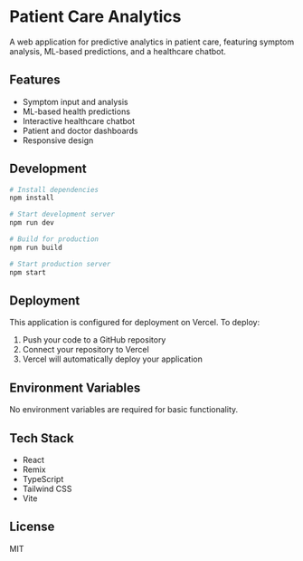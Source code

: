 # Patient Care Analytics

A web application for predictive analytics in patient care, featuring symptom analysis, ML-based predictions, and a healthcare chatbot.

## Features

- Symptom input and analysis
- ML-based health predictions
- Interactive healthcare chatbot
- Patient and doctor dashboards
- Responsive design

## Development

```bash
# Install dependencies
npm install

# Start development server
npm run dev

# Build for production
npm run build

# Start production server
npm start
```

## Deployment

This application is configured for deployment on Vercel. To deploy:

1. Push your code to a GitHub repository
2. Connect your repository to Vercel
3. Vercel will automatically deploy your application

## Environment Variables

No environment variables are required for basic functionality.

## Tech Stack

- React
- Remix
- TypeScript
- Tailwind CSS
- Vite

## License

MIT
